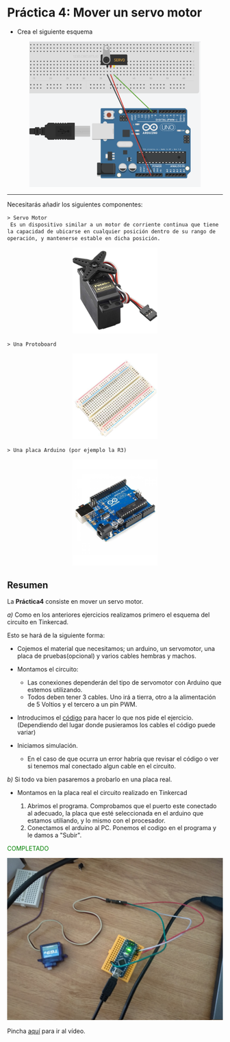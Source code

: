 # Práctica 4: Mover un servo motor

- Crea el siguiente esquema 
<div align="center">
<img src="ImagenEjercicio.PNG" alt="drawing" width="400px"/>
</div>
<hr>
Necesitarás añadir los siguientes componentes:  



    > Servo Motor
     Es un dispositivo similar a un motor de corriente continua que tiene la capacidad de ubicarse en cualquier posición dentro de su rango de operación, y mantenerse estable en dicha posición.

      
<div align="center">
  <img src="../imagenes_readme/servo.jpg" alt="drawing" width="200px"/>
</div>  

    > Una Protoboard
             

<div align="center">
  <img src="../imagenes_readme/protoboard.jpg" alt="drawing" width="200px"/>
</div>  

    > Una placa Arduino (por ejemplo la R3)

<div align="center">
  <img src="../imagenes_readme/arduino.jpg" alt="drawing" width="200px"/>
</div>

## Resumen 
La  __Práctica4__ consiste en mover un servo motor.

_a)_ Como en los anteriores ejercicios realizamos primero el esquema del circuito en Tinkercad.
    <p>Esto se hará de la siguiente forma:</p>

- Cojemos el material que necesitamos; un arduino, un servomotor, una placa de pruebas(opcional) y varios cables hembras y machos.
- Montamos el circuito:
  - Las conexiones dependerán del tipo de servomotor con Arduino que estemos utilizando.
  - Todos deben tener 3 cables. Uno irá a tierra, otro a la alimentación de 5 Voltios y el tercero a un pin PWM.  
- Introducimos el [código](https://github.com/iago1997/Practicas-Arduino/blob/master/4/CodigoPractica4.PNG) para hacer lo que nos pide el ejercicio. (Dependiendo del lugar donde pusieramos los cables el código puede variar)
  
- Iniciamos simulación.
    - En el caso de que ocurra un error habría que revisar el código o ver si tenemos mal conectado algun cable en el circuito.


_b)_ Si todo va bien pasaremos a probarlo en una placa real.

  
- Montamos en la placa real el circuito realizado en Tinkercad 
         
    1. Abrimos el programa. Comprobamos que el puerto este conectado al adecuado, la placa que esté seleccionada en el arduino que estamos utiliando, y lo mismo con el procesador.
    2. Conectamos el arduino al PC. Ponemos el codigo en el programa y le damos a "Subir".
    
<span style='color:green'>COMPLETADO</span>

<div align="center">

<img src="CircuitoReal4.1.jpg" alt="drawing" width="600px" />

</div>

Pincha [aquí](https://github.com/iago1997/Practicas-Arduino/blob/master/4/videoPractica4a.mp4) para ir al vídeo.
